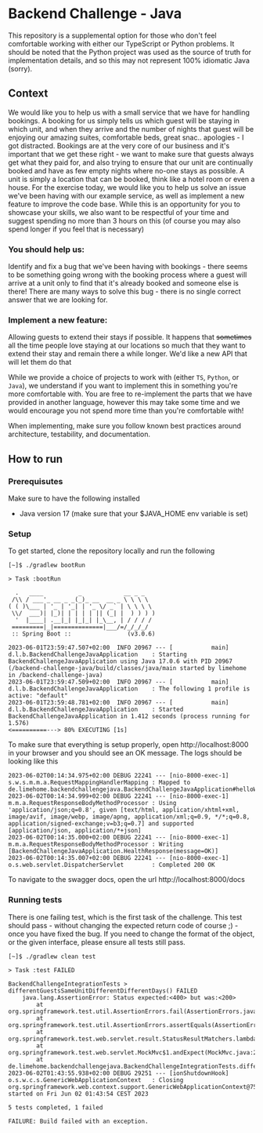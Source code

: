 # Backend Challenge - Java

This repository is a supplemental option for those who don't feel comfortable working with either our TypeScript or Python problems. It should be noted that the Python project was used as the source of truth for implementation details, and so this may not represent 100% idiomatic Java (sorry).

## Context

We would like you to help us with a small service that we have for handling bookings. A booking for us simply tells us which guest will be staying in which unit, and when they arrive and the number of nights that guest will be enjoying our amazing suites, comfortable beds, great snac.. apologies - I got distracted. Bookings are at the very core of our business and it's important that we get these right - we want to make sure that guests always get what they paid for, and also trying to ensure that our unit are continually booked and have as few empty nights where no-one stays as possible. A unit is simply a location that can be booked, think like a hotel room or even a house. For the exercise today, we would like you to help us solve an issue we've been having with our example service, as well as implement a new feature to improve the code base. While this is an opportunity for you to showcase your skills, we also want to be respectful of your time and suggest spending no more than 3 hours on this (of course you may also spend longer if you feel that is necessary)

### You should help us:
Identify and fix a bug that we've been having with bookings - there seems to be something going wrong with the booking process where a guest will arrive at a unit only to find that it's already booked and someone else is there!
There are many ways to solve this bug - there is no single correct answer that we are looking for.

### Implement a new feature:
Allowing guests to extend their stays if possible. It happens that <strike>sometimes</strike> all the time people love staying at our locations so much that they want to extend their stay and remain there a while longer. We'd like a new API that will let them do that

While we provide a choice of projects to work with (either `TS`, `Python`, or `Java`), we understand if you want to implement this in something you're more comfortable with. You are free to re-implement the parts that we have provided in another language, however this may take some time and we would encourage you not spend more time than you're comfortable with!

When implementing, make sure you follow known best practices around architecture, testability, and documentation.


## How to run

### Prerequisutes

Make sure to have the following installed

- Java version 17 (make sure that your $JAVA_HOME env variable is set)

### Setup

To get started, clone the repository locally and run the following

```shell
[~]$ ./gradlew bootRun

> Task :bootRun

  .   ____          _            __ _ _
 /\\ / ___'_ __ _ _(_)_ __  __ _ \ \ \ \
( ( )\___ | '_ | '_| | '_ \/ _` | \ \ \ \
 \\/  ___)| |_)| | | | | || (_| |  ) ) ) )
  '  |____| .__|_| |_|_| |_\__, | / / / /
 =========|_|==============|___/=/_/_/_/
 :: Spring Boot ::                (v3.0.6)

2023-06-01T23:59:47.507+02:00  INFO 20967 --- [           main] d.l.b.BackendChallengeJavaApplication    : Starting BackendChallengeJavaApplication using Java 17.0.6 with PID 20967 (/backend-challenge-java/build/classes/java/main started by limehome in /backend-challenge-java)
2023-06-01T23:59:47.509+02:00  INFO 20967 --- [           main] d.l.b.BackendChallengeJavaApplication    : The following 1 profile is active: "default"
2023-06-01T23:59:48.781+02:00  INFO 20967 --- [           main] d.l.b.BackendChallengeJavaApplication    : Started BackendChallengeJavaApplication in 1.412 seconds (process running for 1.576)
<==========---> 80% EXECUTING [1s]
```

To make sure that everything is setup properly, open http://localhost:8000 in your browser and you should see an OK message.
The logs should be looking like this

```shell
2023-06-02T00:14:34.975+02:00 DEBUG 22241 --- [nio-8000-exec-1] s.w.s.m.m.a.RequestMappingHandlerMapping : Mapped to de.limehome.backendchallengejava.BackendChallengeJavaApplication#helloWorld()
2023-06-02T00:14:34.999+02:00 DEBUG 22241 --- [nio-8000-exec-1] m.m.a.RequestResponseBodyMethodProcessor : Using 'application/json;q=0.8', given [text/html, application/xhtml+xml, image/avif, image/webp, image/apng, application/xml;q=0.9, */*;q=0.8, application/signed-exchange;v=b3;q=0.7] and supported [application/json, application/*+json]
2023-06-02T00:14:35.000+02:00 DEBUG 22241 --- [nio-8000-exec-1] m.m.a.RequestResponseBodyMethodProcessor : Writing [BackendChallengeJavaApplication.HealthResponse(message=OK)]
2023-06-02T00:14:35.007+02:00 DEBUG 22241 --- [nio-8000-exec-1] o.s.web.servlet.DispatcherServlet        : Completed 200 OK
```

To navigate to the swagger docs, open the url http://localhost:8000/docs


### Running tests

There is one failing test, which is the first task of the challenge.
This test should pass - without changing the expected return code of course ;) - once you have fixed the bug. 
If you need to change the format of the object, or the given interface, please ensure all tests still pass.

```shell
[~]$ ./gradlew clean test  

> Task :test FAILED

BackendChallengeIntegrationTests > differentGuestsSameUnitDifferentDifferentDays() FAILED
    java.lang.AssertionError: Status expected:<400> but was:<200>
        at org.springframework.test.util.AssertionErrors.fail(AssertionErrors.java:59)
        at org.springframework.test.util.AssertionErrors.assertEquals(AssertionErrors.java:122)
        at org.springframework.test.web.servlet.result.StatusResultMatchers.lambda$matcher$9(StatusResultMatchers.java:637)
        at org.springframework.test.web.servlet.MockMvc$1.andExpect(MockMvc.java:214)
        at de.limehome.backendchallengejava.BackendChallengeIntegrationTests.differentGuestsSameUnitDifferentDifferentDays(BackendChallengeIntegrationTests.java:154)
2023-06-02T01:43:55.938+02:00 DEBUG 29251 --- [ionShutdownHook] o.s.w.c.s.GenericWebApplicationContext   : Closing org.springframework.web.context.support.GenericWebApplicationContext@75361cf6, started on Fri Jun 02 01:43:54 CEST 2023

5 tests completed, 1 failed

FAILURE: Build failed with an exception.
```
